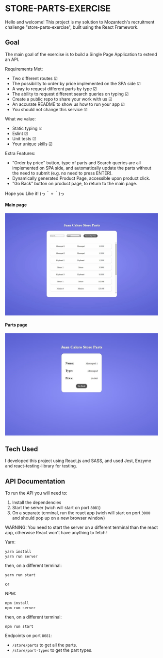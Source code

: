 # STORE-PARTS-EXERCISE

Hello and welcome! This project is my solution to Mozantech's recruitment challenge "store-parts-exercise", built using the React Framework.

## Goal

The main goal of the exercise is to build a Single Page Application to extend an API.

Requirements Met:

- Two different routes ☑
- The possibility to order by price implemented on the SPA side ☑
- A way to request different parts by type ☑
- The ability to request different search queries on typing ☑
- Create a public repo to share your work with us ☑
- An accurate README to show us how to run your app ☑
- You should not change this service ☑

What we value:

- Static typing ☑
- Eslint ☑
- Unit tests ☑
- Your unique skills ☑

Extra Features:

- "Order by price" button, type of parts and Search queries are all implemented on SPA side, and automatically update the parts without the need to submit (e.g. no need to press ENTER).
- Dynamically generated Product Page, accessible upon product click.
- "Go Back" button on product page, to return to the main page.

Hope you Like it! (っ＾ ▿ ＾)っ

#### Main page

![Main Page](assets/main-page.jpg "Main Page")

#### Parts page

![Part Page](assets/parts-page.jpg "Part Page")

## Tech Used

I developed this project using React.js and SASS, and used Jest, Enzyme and react-testing-library for testing.

## API Documentation

To run the API you will need to:

1. Install the dependencies
2. Start the server (wich will start on port `8081`)
3. On a separate terminal, run the react app (wich will start on port `3000` and should pop up on a new browser window)

WARNING: You need to start the server on a different terminal than the react app, otherwise React won't have anything to fetch!

Yarn:

```
yarn install
yarn run server
```

then, on a different terminal:

```
yarn run start
```

or

NPM:

```
npm install
npm run server
```

then, on a different terminal:

```
npm run start
```

Endpoints on port `8081`:

- `/store/parts` to get all the parts.
- `/store/part-types` to get the part types.
